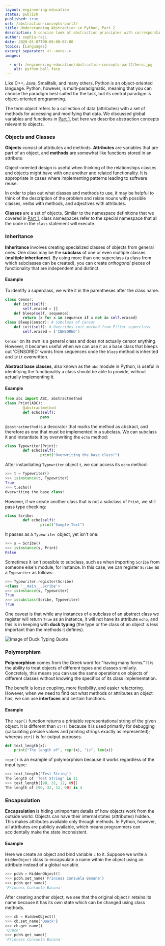 ```yaml
---
layout: engineering-education
status: publish
published: true
url: /abstraction-concepts-part2/
title: Understanding Abstraction in Python, Part 2
description: A concise look at abstraction principles with corresponding code examples. Polymorphism, encapsulation, methods and attributes, subclasses and superclasses, and inheritance.
author: sophia-raji
date: 2020-05-07T00:00:00-07:00
topics: [Languages]
excerpt_separator: <!--more-->
images:

  - url: /engineering-education/abstraction-concepts-part2/hero.jpg
    alt: python ball face
---
```

Like C++, Java, Smalltalk, and many others, Python is an object-oriented language. Python, however, is multi-paradigmatic, meaning that you can choose the paradigm best suited for the task, but its central paradigm is object-oriented programming.
<!--more-->

The term *object* refers to a collection of data (attributes) with a set of methods for accessing and modifying that data.  We discussed global variables and functions in [Part 1](/engineering-education/abstraction-concepts/), but here we describe abstraction concepts relevant to objects.

### Objects and Classes
**Objects** consist of attributes and methods. **Attributes** are variables that are part of an object, and **methods** are somewhat like functions stored in an attribute.

Object-oriented design is useful when thinking of the relationships classes and objects might have with one another and related functionality. It is appropriate in cases where implementing patterns leading to software reuse.

In order to plan out what classes and methods to use, it may be helpful to think of the description of the problem and relate nouns with possible classes, verbs with methods, and adjectives with attributes.

**Classes** are a set of objects. Similar to the namespace definitions that we covered in [Part 1](/engineering-education/abstraction-concepts/), class namespaces refer to the special namespace that all the code in the `class` statement will execute.

### Inheritance
**Inheritance** involves creating specialized classes of objects from general ones. One class may be the **subclass** of one or even multiple classes (**multiple inheritance**). By using more than one superclass (a class from which subclasses can be created), you can create *orthogonal* pieces of functionality that are independent and distinct.

#### Example
To identify a superclass, we write it in the parentheses after the class name.

```python shell
class Censor:
    def init(self):
        self.erased = []
    def bleep(self, sequence):
        return [x for x in sequence if x not in self.erased]
class Bleep(Censor): # Subclass of Censor
    def init(self): # Overrides init method from Filter superclass
        self.erased = ['CENSORED']
```
`Censor` on its own is a general class and does not actually censor anything. However, it becomes useful when we can use it as a base class that bleeps out 'CENSORED' words from sequences once the `bleep` method is inherited and `init` overwritten.

**Abstract base classes**, also known as the `abc` module in Python, is useful in identifying the functionality a class should be able to provide, without actually implementing it.

#### Example
``` python shell
from abc import ABC, abstractmethod
class Print(ABC):
		@abstractmethod
		def echo(self):
				pass
```
`@abstractmethod` is a decorator that marks the method as abstract, and therefore as one that must be implemented in a subclass. We can subclass it and instantiate it by overwriting the `echo` method:

```python shell
class Typewriter(Print):
		def echo(self):
				print("Overwriting the base class!")
```
After instantiating `Typewriter` object `t`, we can access its `echo` method:

```python shell
>>> t = Typewriter()
>>> isinstance(t, Typewriter)
True
>>> t.echo()
Overwriting the base class!
```
However, if we create another class that is not a subclass of `Print`, we still pass type checking:

```python shell
class Scribe:
		def echo(self):
				print("Sample Text")
```

It passes as a `Typewriter` object, yet isn't one:

```python shell
>>> s = Scribe()
>>> isinstance(s, Print)
False
```
Sometimes it isn't possible to subclass, such as when importing `Scribe` from someone else's module, for instance. In this case, we can register `Scribe` as a `Typewriter` as follows:

```python shell
>>> Typewriter.register(Scribe)
<class '__main__.Scribe'>
>>> isinstance(s, Typewriter)
True
>>> issubclass(Scribe, Typewriter)
True
```
One caveat is that while any instances of a subclass of an abstract class we register will return `True` as an instance, it will not have its attribute `echo`, and this is in keeping with **duck typing** (the type or the class of an object is less important than the methods it defines).

![Image of Duck Typing Quote](https://www.thebraziltimes.com/photos/29/19/52/2919525-B.jpg)

### Polymorphism
**Polymorphism** comes from the Greek word for "having many forms." It is the ability to treat objects of different types and classes similarly. Concretely, this means you can use the same operations on objects of different classes without knowing the specifics of its class implementation.

The benefit is loose coupling, more flexibility, and easier refactoring. However, when we need to find out what methods or attributes an object has, we can use **interfaces** and certain functions.

#### Example
The `repr()` function returns a printable representational string of the given object. It is different than `str()` because it is used primarily for debugging (calculating precise values and printing strings exactly as represented); whereas `str()` is for output purposes.

```python shell
def text_length(x):
    print("The length of", repr(x), "is", len(x))
```
`repr()` is an example of polymorphism because it works regardless of the input type:

```python shell
>>> text_length('Test String')
The length of 'Test String' is 11
>>> text_length([90, 32, 12, 09])
The length of [90, 32, 12, 09] is 4
```
### Encapsulation
**Encapsulation** is hiding unimportant details of how objects work from the outside world. Objects can have their internal states (attributes) hidden. This makes attributes available only through methods. In Python, however, all attributes are publicly available, which means programmers can accidentally make the state inconsistent.

#### Example
Here we create an object and bind variable `c` to it. Suppose we write a `HiddenObject` class to encapsulate a name within the object using an attribute instead of a global variable.

```python shell
>>> pcbh = HiddenObject()
>>> pcbh.set_name('Princess Consuela Banana')
>>> pcbh.get_name()
'Princess Consuela Banana'
```
After creating another object, we see that the original object `h` retains its name because it has its own state which can be changed using class methods.

```python shell
>>> cb = HiddenObject()
>>> cb.set_name('Quack')
>>> cb.get_name()
'Quack'
>>> pcbh.get_name()
'Princess Consuela Banana'
```

